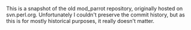 This is a snapshot of the old mod_parrot repository, originally hosted on
svn.perl.org. Unfortunately I couldn't preserve the commit history, but as
this is for mostly historical purposes, it really doesn't matter.
